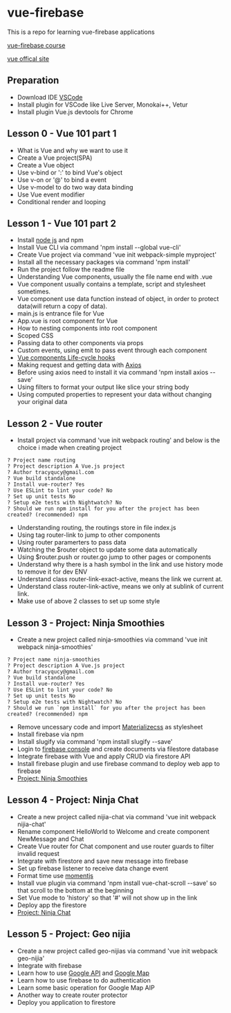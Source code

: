 # vue-firebase
This is a repo for learning vue-firebase applications

[vue-firebase course](https://www.udemy.com/build-web-apps-with-vuejs-firebase/learn/v4/content)

[vue offical site](https://vuejs.org/)

## Preparation
- Download IDE [VSCode](https://code.visualstudio.com/)
- Install plugin for VSCode like Live Server, Monokai++, Vetur
- Install plugin Vue.js devtools for Chrome


## Lesson 0 - Vue 101 part 1
- What is Vue and why we want to use it
- Create a Vue project(SPA)
- Create a Vue object
- Use v-bind or ':' to bind Vue's object
- Use v-on or '@' to bind a event
- Use v-model to do two way data binding
- Use Vue event modifier
- Conditional render and looping

## Lesson 1 - Vue 101 part 2
- Install [node js](https://nodejs.org/en/) and npm
- Install Vue CLI via command 'npm install --global vue-cli'
- Create Vue project via command 'vue init webpack-simple myproject'
- Install all the necessary packages via command 'npm install'
- Run the project follow the readme file
- Understanding Vue components, usually the file name end with .vue
- Vue component usually contains a template, script and stylesheet sometimes.
- Vue component use data function instead of object, in order to protect data(will return a copy of data).
- main.js is entrance file for Vue
- App.vue is root component for Vue
- How to nesting components into root component
- Scoped CSS
- Passing data to other components via props
- Custom events, using emit to pass event through each component
- [Vue components Life-cycle hooks](https://vuejs.org/v2/guide/instance.html#Lifecycle-Diagram)
- Making request and getting data with [Axios](https://jsonplaceholder.typicode.com/)
- Before using axios need to install it via command 'npm install axios --save'
- Using filters to format your output like slice your string body
- Using computed properties to represent your data without changing your original data

## Lesson 2 - Vue router
- Install project via command 'vue init webpack routing' and below is the choice i made when creating project
```
? Project name routing
? Project description A Vue.js project
? Author tracyqucy@gmail.com
? Vue build standalone
? Install vue-router? Yes
? Use ESLint to lint your code? No
? Set up unit tests No
? Setup e2e tests with Nightwatch? No
? Should we run npm install for you after the project has been created? (recommended) npm
```
- Understanding routing, the routings store in file index.js
- Using tag router-link to jump to other components
- Using router paramerters to pass data
- Watching the $router object to update some data automatically
- Using $router.push or router.go jump to other pages or components
- Understand why there is a hash symbol in the link and use history mode to remove it for dev ENV
- Understand class router-link-exact-active, means the link we current at.
- Understand class router-link-active, means we only at sublink of current link.
- Make use of above 2 classes to set up some style

## Lesson 3 - Project: Ninja Smoothies
- Create a new project called ninja-smoothies via command 'vue init webpack ninja-smoothies'
```
? Project name ninja-smoothies
? Project description A Vue.js project
? Author tracyqucy@gmail.com
? Vue build standalone
? Install vue-router? Yes
? Use ESLint to lint your code? No
? Set up unit tests No
? Setup e2e tests with Nightwatch? No
? Should we run `npm install` for you after the project has been created? (recommended) npm
```
- Remove uncessary code and import [Materializecss](https://materializecss.com/) as stylesheet
- Install firebase via npm
- Install slugify via command 'npm install slugify --save'
- Login to [firebase console](https://console.firebase.google.com/) and create documents via filestore database
- Integrate firebase with Vue and apply CRUD via firestore API
- Install firebase plugin and use firebase command to deploy web app to firebase
- [Project: Ninja Smoothies](https://vue-ninja-smoothies-1357b.firebaseapp.com/#/)


## Lesson 4 - Project: Ninja Chat
- Create a new project called nijia-chat via command 'vue init webpack nijia-chat'
- Rename component HelloWorld to Welcome and create component NewMessage and Chat
- Create Vue router for Chat component and use router guards to filter invalid request
- Integrate with firestore and save new message into firebase
- Set up firebase listener to receive data change event
- Format time use [momentjs](https://momentjs.com/)
- Install vue plugin via command 'npm install vue-chat-scroll --save' so that scroll to the bottom at the beginning
- Set Vue mode to 'history' so that '#' will not show up in the link
- Deploy app the firestore
- [Project: Ninja Chat](https://ninja-chat-d4c11.firebaseapp.com/)

## Lesson 5 - Project: Geo nijia
- Create a new project called geo-nijias via command 'vue init webpack geo-nijia'
- Integrate with firebase
- Learn how to use [Google API](https://console.developers.google.com/) and [Google Map](https://cloud.google.com/maps-platform/)
- Learn how to use firebase to do authentication
- Learn some basic operation for Google Map AIP
- Another way to create router protector
- Deploy you application to firestore


